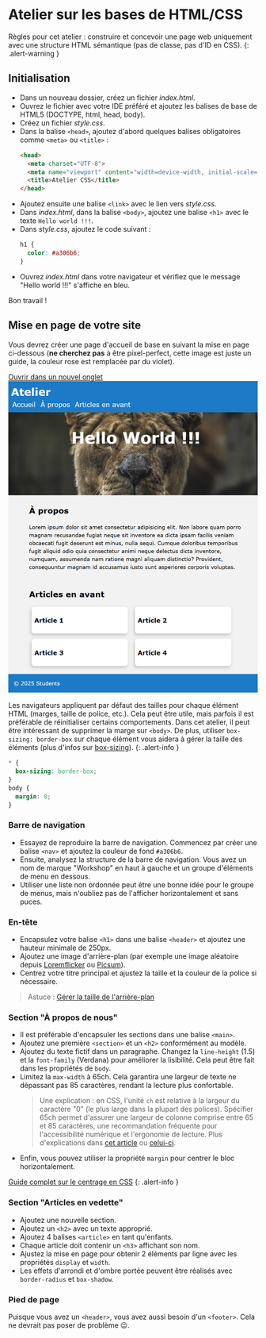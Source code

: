 # Atelier sur les bases de HTML/CSS

Règles pour cet atelier : construire et concevoir une page web uniquement avec une structure HTML sémantique (pas de classe, pas d'ID en CSS).
{: .alert-warning }

## Initialisation

- Dans un nouveau dossier, créez un fichier *index.html*.
- Ouvrez le fichier avec votre IDE préféré et ajoutez les balises de base de HTML5 (DOCTYPE, html, head, body).
- Créez un fichier *style.css*.
- Dans la balise `<head>`, ajoutez d'abord quelques balises obligatoires comme `<meta>` ou `<title>` :
  ```html
  <head>
    <meta charset="UTF-8">
    <meta name="viewport" content="width=device-width, initial-scale=1.0">
    <title>Atelier CSS</title>
  </head>
  ```
- Ajoutez ensuite une balise `<link>` avec le lien vers *style.css*.
- Dans *index.html*, dans la balise `<body>`, ajoutez une balise `<h1>` avec le texte `Hello world !!!`.
- Dans *style.css*, ajoutez le code suivant :
  ```css
  h1 {
    color: #a306b6; 
  }
  ```
- Ouvrez *index.html* dans votre navigateur et vérifiez que le message "Hello world !!!" s'affiche en bleu.

Bon travail !

## Mise en page de votre site

Vous devrez créer une page d'accueil de base en suivant la mise en page ci-dessous (**ne cherchez pas** à être pixel-perfect, cette image est juste un guide, la couleur rose est remplacée par du violet).

<a href="./desktop_layout.png" target="_blank">Ouvrir dans un nouvel onglet <i class="bi bi-box-arrow-up-right"></i></a>  
![Mise en page à reproduire](desktop_layout.png)

Les navigateurs appliquent par défaut des tailles pour chaque élément HTML (marges, taille de police, etc.). Cela peut être utile, mais parfois il est préférable de réinitialiser certains comportements. Dans cet atelier, il peut être intéressant de supprimer la marge sur `<body>`. De plus, utiliser `box-sizing: border-box` sur chaque élément vous aidera à gérer la taille des éléments (plus d'infos sur [box-sizing](https://developer.mozilla.org/en-US/docs/Web/CSS/box-sizing)).
{: .alert-info }
```css
* {
  box-sizing: border-box;
}
body {
  margin: 0;
}
```

### Barre de navigation

- Essayez de reproduire la barre de navigation. Commencez par créer une balise `<nav>` et ajoutez la couleur de fond `#a306b6`.
- Ensuite, analysez la structure de la barre de navigation. Vous avez un nom de marque "Workshop" en haut à gauche et un groupe d'éléments de menu en dessous.
- Utiliser une liste non ordonnée peut être une bonne idée pour le groupe de menus, mais n'oubliez pas de l'afficher horizontalement et sans puces.

### En-tête

- Encapsulez votre balise `<h1>` dans une balise `<header>` et ajoutez une hauteur minimale de 250px.
- Ajoutez une image d'arrière-plan (par exemple une image aléatoire depuis [Loremflicker](https://loremflickr.com/1920/600) ou [Picsum](https://picsum.photos/1920/600)).
- Centrez votre titre principal et ajustez la taille et la couleur de la police si nécessaire.

> Astuce : [Gérer la taille de l'arrière-plan](https://developer.mozilla.org/en-US/docs/Web/CSS/background-size)

### Section "À propos de nous"

- Il est préférable d'encapsuler les sections dans une balise `<main>`.
- Ajoutez une première `<section>` et un `<h2>` conformément au modèle.
- Ajoutez du texte fictif dans un paragraphe. Changez la `line-height` (1.5) et la `font-family` (Verdana) pour améliorer la lisibilité. Cela peut être fait dans les propriétés de `body`.
- Limitez la `max-width` à 65ch. Cela garantira une largeur de texte ne dépassant pas 85 caractères, rendant la lecture plus confortable.
  > Une explication : en CSS, l'unité `ch` est relative à la largeur du caractère "0" (le plus large dans la plupart des polices). Spécifier 65ch permet d'assurer une largeur de colonne comprise entre 65 et 85 caractères, une recommandation fréquente pour l'accessibilité numérique et l'ergonomie de lecture. Plus d'explications dans [cet article](https://medium.com/@matuzo/writing-css-with-accessibility-in-mind-8514a0007939) ou [celui-ci](https://www.smashingmagazine.com/2014/09/balancing-line-length-font-size-responsive-web-design/#line-length-measure-and-reading).
- Enfin, vous pouvez utiliser la propriété `margin` pour centrer le bloc horizontalement.

[Guide complet sur le centrage en CSS](https://css-tricks.com/centering-css-complete-guide/)
{: .alert-info }

### Section "Articles en vedette"

- Ajoutez une nouvelle section.
- Ajoutez un `<h2>` avec un texte approprié.
- Ajoutez 4 balises `<article>` en tant qu'enfants.
- Chaque article doit contenir un `<h3>` affichant son nom.
- Ajustez la mise en page pour obtenir 2 éléments par ligne avec les propriétés `display` et `width`.
- Les effets d'arrondi et d'ombre portée peuvent être réalisés avec `border-radius` et `box-shadow`.

### Pied de page

Puisque vous avez un `<header>`, vous avez aussi besoin d'un `<footer>`. Cela ne devrait pas poser de problème 😉.
